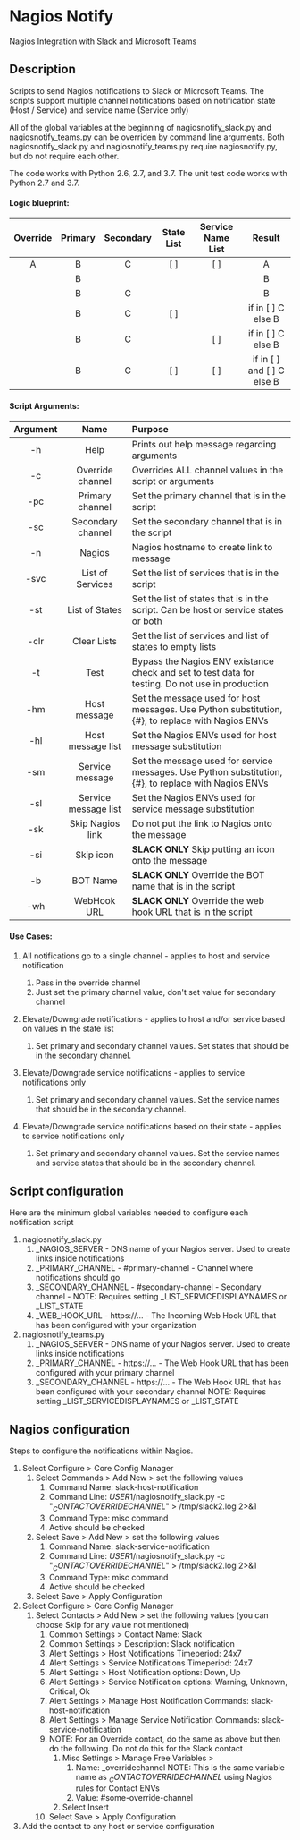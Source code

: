 # Nagios Notify
Nagios Integration with Slack and Microsoft Teams



## Description
Scripts to send Nagios notifications to Slack or Microsoft Teams.  The scripts support 
multiple channel notifications based on notification state (Host / Service) and service 
name (Service only)

All of the global variables at the beginning of nagiosnotify_slack.py and nagiosnotify_teams.py 
can be overriden by command line arguments.  Both nagiosnotify_slack.py and nagiosnotify_teams.py
require nagiosnotify.py, but do not require each other.

The code works with Python 2.6, 2.7, and 3.7.  The unit test code works with Python 2.7 and 3.7.



#### Logic blueprint:

| Override   | Primary  | Secondary | State List | Service Name List | Result                     | 
| :--------: |:--------:| :--------:| :---------:| :---------------: | :------------------------: | 
| A          | B        | C         | [ ]        | [ ]               | A                          | 
|            | B        |           |            |                   | B                          | 
|            | B        | C         |            |                   | B                          | 
|            | B        | C         | [ ]        |                   | if in [ ] C else B         | 
|            | B        | C         |            | [ ]               | if in [ ] C else B         | 
|            | B        | C         | [ ]        | [ ]               | if in [ ] and [ ] C else B |    



#### Script Arguments:

| Argument   | Name                 |  Purpose                                                                                               |
| :--------: |:--------------------:| :------------------------------------------------------------------------------------------------------|
|-h          | Help                 | Prints out help message regarding arguments                                                            |
|-c          | Override channel     | Overrides ALL channel values in the script or arguments                                                |
|-pc         | Primary channel      | Set the primary channel that is in the script                                                          |
|-sc         | Secondary channel    | Set the secondary channel that is in the script                                                        |
|-n          | Nagios               | Nagios hostname to create link to message                                                              |
|-svc        | List of Services     | Set the list of services that is in the script                                                         |
|-st         | List of States       | Set the list of states that is in the script.  Can be host or service states or both                   |
|-clr        | Clear Lists          | Set the list of services and list of states to empty lists                                             |
|-t          | Test                 | Bypass the Nagios ENV existance check and set to test data for testing.  Do not use in production      |
|-hm         | Host message         | Set the message used for host messages.  Use Python substitution, {#}, to replace with Nagios ENVs     |
|-hl         | Host message list    | Set the Nagios ENVs used for host message substitution                                                 |
|-sm         | Service message      | Set the message used for service messages.  Use Python substitution, {#}, to replace with Nagios ENVs  |
|-sl         | Service message list | Set the Nagios ENVs used for service message substitution                                              |
|-sk         | Skip Nagios link     | Do not put the link to Nagios onto the message                                                         |
|-si         | Skip icon            | **SLACK ONLY** Skip putting an icon onto the message                                                   |
|-b          | BOT Name             | **SLACK ONLY** Override the BOT name that is in the script                                             |
|-wh         | WebHook URL          | **SLACK ONLY** Override the web hook URL that is in the script                                         |



#### Use Cases:

1. All notifications go to a single channel - applies to host and service notification
   1. Pass in the override channel  
   1. Just set the primary channel value, don't set value for secondary channel

1. Elevate/Downgrade notifications - applies to host and/or service based on values in the state list
   1. Set primary and secondary channel values.  Set states that should be in the secondary channel.

1. Elevate/Downgrade service notifications - applies to service notifications only
   1. Set primary and secondary channel values.  Set the service names that should be in the secondary channel.

1. Elevate/Downgrade service notifications based on their state - applies to service notifications only
   1. Set primary and secondary channel values.  Set the service names and service states that should be in the secondary channel.



## Script configuration

Here are the minimum global variables needed to configure each notification script

1. nagiosnotify_slack.py
    1. _NAGIOS_SERVER - DNS name of your Nagios server.  Used to create links inside notifications
    1. _PRIMARY_CHANNEL - #primary-channel - Channel where notifications should go
    1. _SECONDARY_CHANNEL - #secondary-channel - Secondary channel - NOTE: Requires setting _LIST_SERVICEDISPLAYNAMES or _LIST_STATE
    1. _WEB_HOOK_URL - https://... - The Incoming Web Hook URL that has been configured with your organization
1. nagiosnotify_teams.py
    1. _NAGIOS_SERVER - DNS name of your Nagios server.  Used to create links inside notifications
    1. _PRIMARY_CHANNEL - https://... - The Web Hook URL that has been configured with your primary channel
    1. _SECONDARY_CHANNEL - https://... - The Web Hook URL that has been configured with your secondary channel NOTE: Requires setting _LIST_SERVICEDISPLAYNAMES or _LIST_STATE


## Nagios configuration

Steps to configure the notifications within Nagios.

1. Select Configure > Core Config Manager
    1. Select Commands > Add New > set the following values
        1. Command Name:  slack-host-notification
        1. Command Line:  $USER1$/nagiosnotify_slack.py -c "$_CONTACTOVERRIDECHANNEL$" > /tmp/slack2.log 2>&1
        1. Command Type:  misc command
        1. Active should be checked
    1. Select Save > Add New > set the following values
        1. Command Name:  slack-service-notification
        1. Command Line:  $USER1$/nagiosnotify_slack.py -c "$_CONTACTOVERRIDECHANNEL$" > /tmp/slack2.log 2>&1
        1. Command Type:  misc command
        1. Active should be checked
    1. Select Save > Apply Configuration
1. Select Configure > Core Config Manager
    1. Select Contacts > Add New > set the following values (you can choose Skip for any value not mentioned)
        1. Common Settings > Contact Name: Slack
        1. Common Settings > Description: Slack notification
        1. Alert Settings > Host Notifications Timeperiod: 24x7
        1. Alert Settings > Service Notifications Timeperiod: 24x7
        1. Alert Settings > Host Notification options: Down, Up
        1. Alert Settings > Service Notification options: Warning, Unknown, Critical, Ok
        1. Alert Settings > Manage Host Notification Commands: slack-host-notification
        1. Alert Settings > Manage Service Notification Commands: slack-service-notification
        1. NOTE: For an Override contact, do the same as above but then do the following.  Do not do this for the Slack contact
            1. Misc Settings > Manage Free Variables > 
                1. Name: _overridechannel    NOTE: This is the same variable name as $_CONTACTOVERRIDECHANNEL$ using Nagios rules for Contact ENVs
                1. Value: #some-override-channel
            1. Select Insert
        1. Select Save > Apply Configuration
1. Add the contact to any host or service configuration



